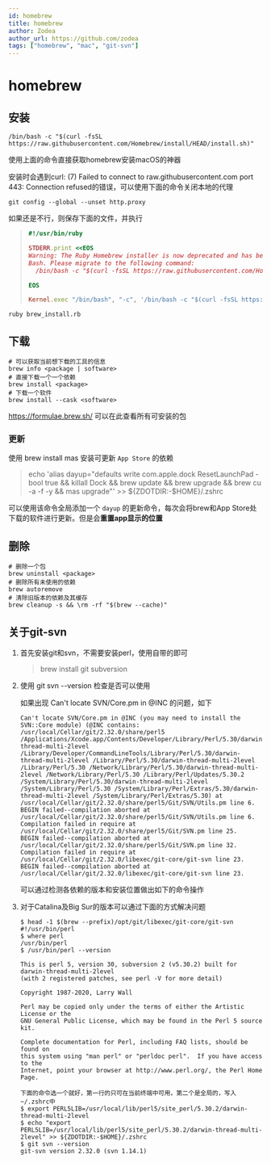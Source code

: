 ```yaml
---
id: homebrew
title: homebrew
author: Zodea
author_url: https://github.com/zodea
tags: ["homebrew", "mac", "git-svn"]
---
```


# homebrew

## 安装

```shell
/bin/bash -c "$(curl -fsSL https://raw.githubusercontent.com/Homebrew/install/HEAD/install.sh)"
```

使用上面的命令直接获取homebrew安装macOS的神器

安装时会遇到curl: (7) Failed to connect to raw.githubusercontent.com port 443: Connection refused的错误，可以使用下面的命令关闭本地的代理

```shell
git config --global --unset http.proxy
```

如果还是不行，则保存下面的文件，并执行

> ```ruby
> #!/usr/bin/ruby
>
> STDERR.print <<EOS
> Warning: The Ruby Homebrew installer is now deprecated and has been rewritten in
> Bash. Please migrate to the following command:
>   /bin/bash -c "$(curl -fsSL https://raw.githubusercontent.com/Homebrew/install/HEAD/install.sh)"
>
> EOS
>
> Kernel.exec "/bin/bash", "-c", '/bin/bash -c "$(curl -fsSL https://raw.githubusercontent.com/Homebrew/install/HEAD/install.sh)"'
> ```

```shell
ruby brew_install.rb
```

<!--truncate-->

## 下载
```shell
# 可以获取当前想下载的工具的信息
brew info <package | software>
# 直接下载一个一个依赖
brew install <package>
# 下载一个软件
brew install --cask <software>
```

https://formulae.brew.sh/ 可以在此查看所有可安装的包

### 更新
使用 brew install mas 安装可更新 `App Store` 的依赖
> echo 'alias dayup="defaults write com.apple.dock ResetLaunchPad -bool true && killall Dock && brew update && brew upgrade && brew cu -a -f -y && mas upgrade"' >> ${ZDOTDIR:-$HOME}/.zshrc

可以使用该命令全局添加一个 `dayup` 的更新命令，每次会将brew和App Store处下载的软件进行更新。但是会**重置app显示的位置**

## 删除

```shell
# 删除一个包
brew uninstall <package>
# 删除所有未使用的依赖
brew autoremove
# 清除旧版本的依赖及其缓存
brew cleanup -s && \rm -rf "$(brew --cache)"
```





## 关于git-svn

1. 首先安装git和svn，不需要安装perl，使用自带的即可

   > brew install git subversion

2. 使用 git svn --version 检查是否可以使用

   如果出现 Can't locate SVN/Core.pm in @INC 的问题，如下

   ```
   Can't locate SVN/Core.pm in @INC (you may need to install the SVN::Core module) (@INC contains: /usr/local/Cellar/git/2.32.0/share/perl5 /Applications/Xcode.app/Contents/Developer/Library/Perl/5.30/darwin-thread-multi-2level /Library/Developer/CommandLineTools/Library/Perl/5.30/darwin-thread-multi-2level /Library/Perl/5.30/darwin-thread-multi-2level /Library/Perl/5.30 /Network/Library/Perl/5.30/darwin-thread-multi-2level /Network/Library/Perl/5.30 /Library/Perl/Updates/5.30.2 /System/Library/Perl/5.30/darwin-thread-multi-2level /System/Library/Perl/5.30 /System/Library/Perl/Extras/5.30/darwin-thread-multi-2level /System/Library/Perl/Extras/5.30) at /usr/local/Cellar/git/2.32.0/share/perl5/Git/SVN/Utils.pm line 6.
   BEGIN failed--compilation aborted at /usr/local/Cellar/git/2.32.0/share/perl5/Git/SVN/Utils.pm line 6.
   Compilation failed in require at /usr/local/Cellar/git/2.32.0/share/perl5/Git/SVN.pm line 25.
   BEGIN failed--compilation aborted at /usr/local/Cellar/git/2.32.0/share/perl5/Git/SVN.pm line 32.
   Compilation failed in require at /usr/local/Cellar/git/2.32.0/libexec/git-core/git-svn line 23.
   BEGIN failed--compilation aborted at /usr/local/Cellar/git/2.32.0/libexec/git-core/git-svn line 23.
   ```

   可以通过检测各依赖的版本和安装位置做出如下的命令操作

3. 对于Catalina及Big Sur的版本可以通过下面的方式解决问题

   ```
   $ head -1 $(brew --prefix)/opt/git/libexec/git-core/git-svn
   #!/usr/bin/perl
   $ where perl
   /usr/bin/perl
   $ /usr/bin/perl --version

   This is perl 5, version 30, subversion 2 (v5.30.2) built for darwin-thread-multi-2level
   (with 2 registered patches, see perl -V for more detail)

   Copyright 1987-2020, Larry Wall

   Perl may be copied only under the terms of either the Artistic License or the
   GNU General Public License, which may be found in the Perl 5 source kit.

   Complete documentation for Perl, including FAQ lists, should be found on
   this system using "man perl" or "perldoc perl".  If you have access to the
   Internet, point your browser at http://www.perl.org/, the Perl Home Page.

   下面的命令选一个就好，第一行的只可在当前终端中可用，第二个是全局的，写入~/.zshrc中
   $ export PERL5LIB=/usr/local/lib/perl5/site_perl/5.30.2/darwin-thread-multi-2level
   $ echo "export PERL5LIB=/usr/local/lib/perl5/site_perl/5.30.2/darwin-thread-multi-2level" >> ${ZDOTDIR:-$HOME}/.zshrc
   $ git svn --version
   git-svn version 2.32.0 (svn 1.14.1)
   ```
